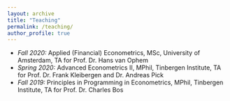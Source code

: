 ```yaml
---
layout: archive
title: "Teaching"
permalink: /teaching/
author_profile: true
---
```


* *Fall 2020:* Applied (Financial) Econometrics, MSc, University of Amsterdam, TA for Prof. Dr. Hans van Ophem
* *Spring 2020:* Advanced Econometrics II, MPhil, Tinbergen Institute, TA for Prof. Dr. Frank Kleibergen and Dr. Andreas Pick
* *Fall 2019:* Principles in Programming in Econometrics, MPhil, Tinbergen Institute, TA for Prof. Dr. Charles Bos
